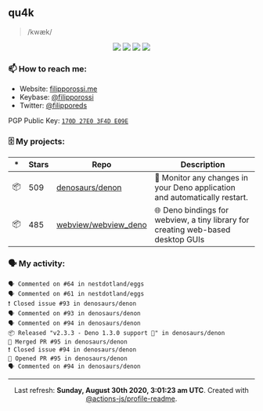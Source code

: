 ## qu4k

> /kwæk/

<p align="center">
  <img src="https://img.shields.io/badge/last%20major%20release-aug.%202000-important" />
  <img src="https://img.shields.io/badge/unminified%20size-6%20feet%206%20inches-informational" />
  <img src="https://img.shields.io/badge/vulnerabilities-high-critical" />
  <img src="https://img.shields.io/badge/code%20quality-A%20for%20effort-success" />
</p>

### 📫 How to reach me:

- Website: [filipporossi.me](https://filipporossi.me/)
- Keybase: [@filipporossi](https://keybase.io/filipporossi)
- Twitter: [@filipporeds](https://keybase.io/filipporeds)

PGP Public Key: [`170D 27E0 3F4D E09E`](https://keybase.io/filipporossi/pgp_keys.asc)

### 🗄 My projects:

|*|Stars|Repo|Description|
|---|---|---|---|
| 📦 | 509 | [denosaurs/denon](https://github.com/denosaurs/denon) | 👀 Monitor any changes in your Deno application and automatically restart. |
| 📦 | 485 | [webview/webview_deno](https://github.com/webview/webview_deno) | 🌐 Deno bindings for webview, a tiny library for creating web-based desktop GUIs |

### 🗣 My activity:

```
🗣 Commented on #64 in nestdotland/eggs
🗣 Commented on #61 in nestdotland/eggs
❗️ Closed issue #93 in denosaurs/denon
🗣 Commented on #93 in denosaurs/denon
🗣 Commented on #94 in denosaurs/denon
📦 Released "v2.3.3 - Deno 1.3.0 support 🎉" in denosaurs/denon
🎉 Merged PR #95 in denosaurs/denon
❗️ Closed issue #94 in denosaurs/denon
💪 Opened PR #95 in denosaurs/denon
🗣 Commented on #94 in denosaurs/denon
```

---

<p align="center">Last refresh: <b>Sunday, August 30th 2020, 3:01:23 am UTC</b>. Created with <a href=https://github.com/marketplace/actions/profile-readme>@actions-js/profile-readme</a>.</p>
